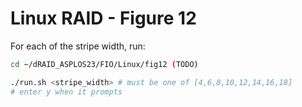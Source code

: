 # Linux RAID - Figure 12

For each of the stripe width, run:
```Bash
cd ~/dRAID_ASPLOS23/FIO/Linux/fig12 (TODO) 

./run.sh <stripe_width> # must be one of [4,6,8,10,12,14,16,18]
# enter y when it prompts 
```
